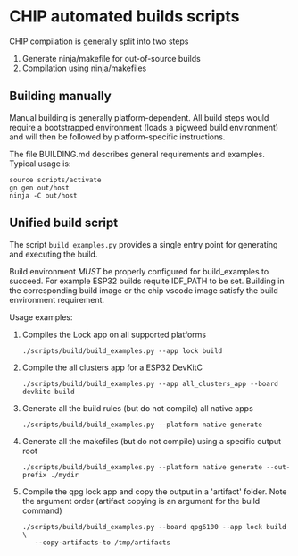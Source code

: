 # CHIP automated builds scripts

CHIP compilation is generally split into two steps

1. Generate ninja/makefile for out-of-source builds
2. Compilation using ninja/makefiles

## Building manually

Manual building is generally platform-dependent. All build steps would require a
bootstrapped environment (loads a pigweed build environment) and will then be
followed by platform-specific instructions.

The file BUILDING.md describes general requirements and examples. Typical usage
is:

```
source scripts/activate
gn gen out/host
ninja -C out/host
```

## Unified build script

The script `build_examples.py` provides a single entry point for generating and
executing the build.

Build environment _MUST_ be properly configured for build_examples to succeed. For
example ESP32 builds requite IDF_PATH to be set. Building in the corresponding
build image or the chip vscode image satisfy the build environment requirement.

Usage examples:

1. Compiles the Lock app on all supported platforms

    ```
    ./scripts/build/build_examples.py --app lock build
    ```

2. Compile the all clusters app for a ESP32 DevKitC

    ```
    ./scripts/build/build_examples.py --app all_clusters_app --board devkitc build
    ```

3. Generate all the build rules (but do not compile) all native apps

    ```
    ./scripts/build/build_examples.py --platform native generate
    ```

4. Generate all the makefiles (but do not compile) using a specific output root

    ```
    ./scripts/build/build_examples.py --platform native generate --out-prefix ./mydir
    ```

5. Compile the qpg lock app and copy the output in a 'artifact' folder. Note the
   argument order (artifact copying is an argument for the build command)

    ```
    ./scripts/build/build_examples.py --board qpg6100 --app lock build \
       --copy-artifacts-to /tmp/artifacts
    ```
